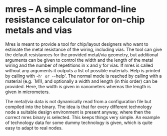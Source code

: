# mres &ndash; A simple command-line resistance calculator for on-chip metals and vias
Mres is meant to provide a tool for chip/layout designers who want to estimate the metal resistance of the wiring, including vias.
The tool can give the default resistances for the provided metal/via geometry, but additional arguments can be given to control the width and the length of the metal wiring and the number of repetitions in x and y for vias.
If mres is called without any arguments it outputs a list of possible materials.
Help is printed by calling with `-h' or `--help'.
The normal mode is reached by calling with a material (e.g. `M1), and optionally a width and length (in this order) can be provided.
Here, the width is given in nanometers whereas the length is given in micrometers.

The metal/via data is not dynamically read from a configuration file but compiled into the binary.
The idea is that for every different technology node a suitable design environment is present anyway, where then the correct mres binary is selected.
This keeps things very simple.
An example of technology data for some dummy technology is given, which is quite easy to adapt to real nodes.
